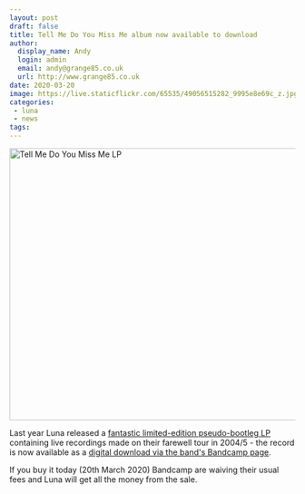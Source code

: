 ```yaml
---
layout: post
draft: false
title: Tell Me Do You Miss Me album now available to download
author:
  display_name: Andy
  login: admin
  email: andy@grange85.co.uk
  url: http://www.grange85.co.uk
date: 2020-03-20
image: https://live.staticflickr.com/65535/49056515282_9995e8e69c_z.jpg
categories:
 - luna
 - news
tags:
---
```

<a data-flickr-embed="true" href="https://www.flickr.com/photos/grange85/49056515282/" title="Tell Me Do You Miss Me LP"><img src="https://live.staticflickr.com/65535/49056515282_9995e8e69c_z.jpg" width="640" height="480" alt="Tell Me Do You Miss Me LP"></a>

Last year Luna released a [fantastic limited-edition pseudo-bootleg LP](https://www.fullofwishes.co.uk/database/luna/releases/luna-tell-me-do-you-miss-me-lp/) containing live recordings made on their farewell tour in 2004/5 - the record is now available as a [digital download via the band's Bandcamp page](https://luna.bandcamp.com/album/tell-me-do-you-miss-me).

If you buy it today (20th March 2020) Bandcamp are waiving their usual fees and Luna will get all the money from the sale.
